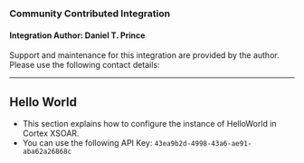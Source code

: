 ### Community Contributed Integration
#### Integration Author: Daniel T. Prince
Support and maintenance for this integration are provided by the author. Please use the following contact details:
***
## Hello World
- This section explains how to configure the instance of HelloWorld in Cortex XSOAR.
- You can use the following API Key: `43ea9b2d-4998-43a6-ae91-aba62a26868c`